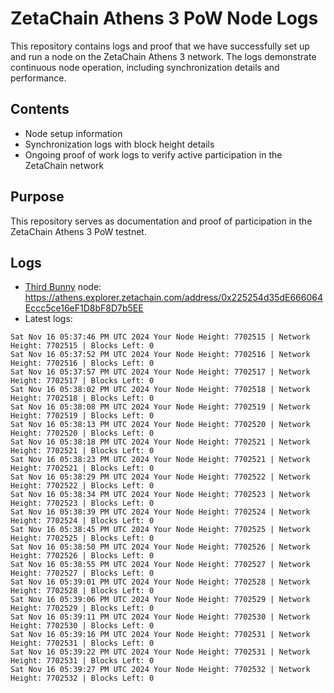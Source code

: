 # ZetaChain Athens 3 PoW Node Logs
This repository contains logs and proof that we have successfully set up and run a node on the ZetaChain Athens 3 network. The logs demonstrate continuous node operation, including synchronization details and performance.

## Contents
- Node setup information
- Synchronization logs with block height details
- Ongoing proof of work logs to verify active participation in the ZetaChain network

## Purpose
This repository serves as documentation and proof of participation in the ZetaChain Athens 3 PoW testnet.

## Logs

- [Third Bunny](https://thirdbunny.xyz/) node: https://athens.explorer.zetachain.com/address/0x225254d35dE666064Eccc5ce16eF1D8bF8D7b5EE
- Latest logs:
```
Sat Nov 16 05:37:46 PM UTC 2024 Your Node Height: 7702515 | Network Height: 7702515 | Blocks Left: 0
Sat Nov 16 05:37:52 PM UTC 2024 Your Node Height: 7702516 | Network Height: 7702516 | Blocks Left: 0
Sat Nov 16 05:37:57 PM UTC 2024 Your Node Height: 7702517 | Network Height: 7702517 | Blocks Left: 0
Sat Nov 16 05:38:02 PM UTC 2024 Your Node Height: 7702518 | Network Height: 7702518 | Blocks Left: 0
Sat Nov 16 05:38:08 PM UTC 2024 Your Node Height: 7702519 | Network Height: 7702519 | Blocks Left: 0
Sat Nov 16 05:38:13 PM UTC 2024 Your Node Height: 7702520 | Network Height: 7702520 | Blocks Left: 0
Sat Nov 16 05:38:18 PM UTC 2024 Your Node Height: 7702521 | Network Height: 7702521 | Blocks Left: 0
Sat Nov 16 05:38:23 PM UTC 2024 Your Node Height: 7702521 | Network Height: 7702521 | Blocks Left: 0
Sat Nov 16 05:38:29 PM UTC 2024 Your Node Height: 7702522 | Network Height: 7702522 | Blocks Left: 0
Sat Nov 16 05:38:34 PM UTC 2024 Your Node Height: 7702523 | Network Height: 7702523 | Blocks Left: 0
Sat Nov 16 05:38:39 PM UTC 2024 Your Node Height: 7702524 | Network Height: 7702524 | Blocks Left: 0
Sat Nov 16 05:38:45 PM UTC 2024 Your Node Height: 7702525 | Network Height: 7702525 | Blocks Left: 0
Sat Nov 16 05:38:50 PM UTC 2024 Your Node Height: 7702526 | Network Height: 7702526 | Blocks Left: 0
Sat Nov 16 05:38:55 PM UTC 2024 Your Node Height: 7702527 | Network Height: 7702527 | Blocks Left: 0
Sat Nov 16 05:39:01 PM UTC 2024 Your Node Height: 7702528 | Network Height: 7702528 | Blocks Left: 0
Sat Nov 16 05:39:06 PM UTC 2024 Your Node Height: 7702529 | Network Height: 7702529 | Blocks Left: 0
Sat Nov 16 05:39:11 PM UTC 2024 Your Node Height: 7702530 | Network Height: 7702530 | Blocks Left: 0
Sat Nov 16 05:39:16 PM UTC 2024 Your Node Height: 7702531 | Network Height: 7702531 | Blocks Left: 0
Sat Nov 16 05:39:22 PM UTC 2024 Your Node Height: 7702531 | Network Height: 7702531 | Blocks Left: 0
Sat Nov 16 05:39:27 PM UTC 2024 Your Node Height: 7702532 | Network Height: 7702532 | Blocks Left: 0
```
